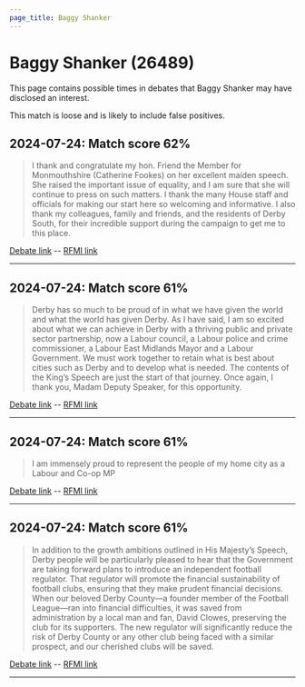 ```yaml
---
page_title: Baggy Shanker
---
```


# Baggy Shanker  (26489)

This page contains possible times in debates that Baggy Shanker may have disclosed an interest.

This match is loose and is likely to include false positives. 



## 2024-07-24: Match score 62%

>I thank and congratulate my hon. Friend the Member for Monmouthshire (Catherine Fookes) on her excellent maiden speech. She raised the important issue of equality, and I am sure that she will continue to press on such matters. I thank the many House staff and officials for making our start here so welcoming and informative. I also thank my colleagues, family and friends, and the residents of Derby South, for their incredible support during the campaign to get me to this place.

[Debate link](https://www.theyworkforyou.com/debates/?id=2024-07-24d.742.1)  --  [RFMI link](https://www.theyworkforyou.com/mp/26489/register)


---



## 2024-07-24: Match score 61%

>Derby has so much to be proud of in what we have given the world and what the world has given Derby. As I have said, I am so excited about what we can achieve in Derby with a thriving public and private sector partnership, now a Labour council, a Labour police and crime commissioner, a Labour East Midlands Mayor and a Labour Government. We must work together to retain what is best about cities such as Derby and to develop what is needed. The contents of the King’s Speech are just the start of that journey. Once again, I thank you, Madam Deputy Speaker, for this opportunity.

[Debate link](https://www.theyworkforyou.com/debates/?id=2024-07-24d.742.1)  --  [RFMI link](https://www.theyworkforyou.com/mp/26489/register)


---



## 2024-07-24: Match score 61%

>I am immensely proud to represent the people of my home city as a Labour and Co-op MP

[Debate link](https://www.theyworkforyou.com/debates/?id=2024-07-24d.742.1)  --  [RFMI link](https://www.theyworkforyou.com/mp/26489/register)


---



## 2024-07-24: Match score 61%

>In addition to the growth ambitions outlined in His Majesty’s Speech, Derby people will be particularly pleased to hear that the Government are taking forward plans to introduce an independent football regulator. That regulator will promote the financial sustainability of football clubs, ensuring that they make prudent financial decisions. When our beloved Derby County—a founder member of the Football League—ran into financial difficulties, it was saved from administration by a local man and fan, David Clowes, preserving the club for its supporters. The new regulator will significantly reduce the risk of Derby County or any other club being faced with a similar prospect, and our cherished clubs will be saved.

[Debate link](https://www.theyworkforyou.com/debates/?id=2024-07-24d.742.1)  --  [RFMI link](https://www.theyworkforyou.com/mp/26489/register)


---

